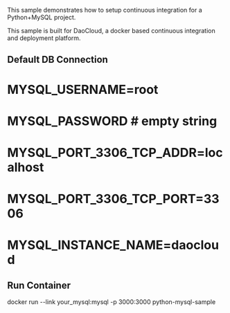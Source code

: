 This sample demonstrates how to setup continuous integration for a Python+MySQL project.

This sample is built for DaoCloud, a docker based continuous integration and deployment platform.

## Default DB Connection
# MYSQL_USERNAME=root
# MYSQL_PASSWORD # empty string
# MYSQL_PORT_3306_TCP_ADDR=localhost
# MYSQL_PORT_3306_TCP_PORT=3306
# MYSQL_INSTANCE_NAME=daocloud

## Run Container
docker run --link your_mysql:mysql -p 3000:3000 python-mysql-sample
